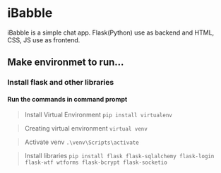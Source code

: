 # iBabble
iBabble is a simple chat app.
Flask(Python) use as backend and HTML, CSS, JS use as frontend.

## Make environmet to run...

### Install flask and other libraries
#### Run the commands in command prompt

> Install Virtual Environment
``` pip install virtualenv ```

> Creating virtual environment
``` virtual venv ```

> Activate venv
``` .\venv\Scripts\activate ```

> Install libraries
``` pip install flask flask-sqlalchemy flask-login flask-wtf wtforms flask-bcrypt flask-socketio ```

